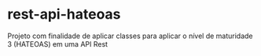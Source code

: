 # rest-api-hateoas
Projeto com finalidade de aplicar classes para aplicar o nível de maturidade 3 (HATEOAS) em uma API Rest
